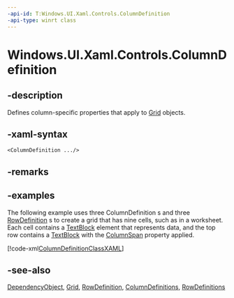 ```yaml
---
-api-id: T:Windows.UI.Xaml.Controls.ColumnDefinition
-api-type: winrt class
---
```


<!-- Class syntax.
public class ColumnDefinition : Windows.UI.Xaml.DependencyObject, Windows.UI.Xaml.Controls.IColumnDefinition
-->

# Windows.UI.Xaml.Controls.ColumnDefinition

## -description
Defines column-specific properties that apply to [Grid](grid.md) objects.

## -xaml-syntax
```xaml
<ColumnDefinition .../>
```


## -remarks

## -examples
The following example uses three ColumnDefinition s and three [RowDefinition](rowdefinition.md) s to create a grid that has nine cells, such as in a worksheet. Each cell contains a [TextBlock](textblock.md) element that represents data, and the top row contains a [TextBlock](textblock.md) with the [ColumnSpan](grid_columnspan.md) property applied.



[!code-xml[ColumnDefinitionClassXAML](../windows.ui.xaml.controls/code/ColumnDefinitionClassXAMLSample/csharp/Page.xaml#SnippetColumnDefinitionClassXAML)]
<!--<auto_snippet sample_id="ColumnDefinitionClassCodeSample" snippet_id="ColumnDefinitionClassCode"  xmlns:xsi="http://www.w3.org/2001/XMLSchema-instance"/>-->

## -see-also
[DependencyObject](../windows.ui.xaml/dependencyobject.md), [Grid](grid.md), [RowDefinition](rowdefinition.md), [ColumnDefinitions](grid_columndefinitions.md), [RowDefinitions](grid_rowdefinitions.md)
